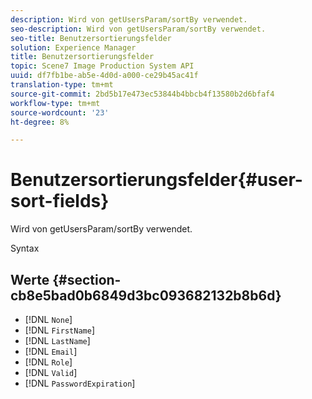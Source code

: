 ```yaml
---
description: Wird von getUsersParam/sortBy verwendet.
seo-description: Wird von getUsersParam/sortBy verwendet.
seo-title: Benutzersortierungsfelder
solution: Experience Manager
title: Benutzersortierungsfelder
topic: Scene7 Image Production System API
uuid: df7fb1be-ab5e-4d0d-a000-ce29b45ac41f
translation-type: tm+mt
source-git-commit: 2bd5b17e473ec53844b4bbcb4f13580b2d6bfaf4
workflow-type: tm+mt
source-wordcount: '23'
ht-degree: 8%

---
```



# Benutzersortierungsfelder{#user-sort-fields}

Wird von getUsersParam/sortBy verwendet.

Syntax

## Werte {#section-cb8e5bad0b6849d3bc093682132b8b6d}

* [!DNL `None`]
* [!DNL `FirstName`]
* [!DNL `LastName`]
* [!DNL `Email`]
* [!DNL `Role`]
* [!DNL `Valid`]
* [!DNL `PasswordExpiration`]

